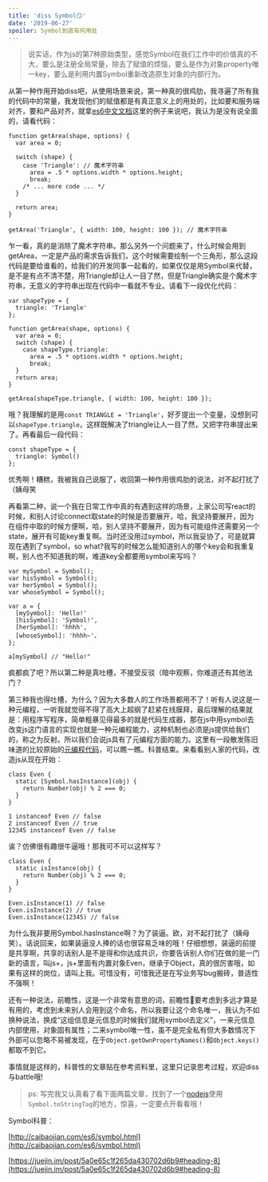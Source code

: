 ```yaml
---
title: 'diss Symbol😏'
date: '2019-06-27'
spoiler: Symbol到底有何用处
---
```


> 说实话，作为js的第7种原始类型，感觉Symbol在我们工作中的价值真的不大，要么是注册全局常量，除去了赋值的烦恼，要么是作为对象property唯一key，要么是利用内置Symbol重新改造原生对象的内部行为。

从第一种作用开始diss吧，从使用场景来说，第一种真的很鸡肋，我寻遍了所有我的代码中的常量，我发现他们的赋值都是有真正意义上的用处的，比如要和服务端对齐，要和产品对齐，就拿[es6中文文档](http://caibaojian.com/es6/symbol.html)这里的例子来说吧，我认为是没有说全面的，请看代码：

```
function getArea(shape, options) {
  var area = 0;

  switch (shape) {
    case 'Triangle': // 魔术字符串
      area = .5 * options.width * options.height;
      break;
    /* ... more code ... */
  }

  return area;
}

getArea('Triangle', { width: 100, height: 100 }); // 魔术字符串
```
乍一看，真的是消除了魔术字符串。那么另外一个问题来了，什么时候会用到getArea，一定是产品的需求告诉我们，这个时候需要绘制一个三角形，那么这段代码是要给谁看的，给我们的开发同事一起看的，如果仅仅是用Symbol来代替，是不是有点不清不楚，用Triangle却让人一目了然，但是Triangle确实是个魔术字符串，无意义的字符串出现在代码中一看就不专业。请看下一段优化代码：

```
var shapeType = {
  triangle: 'Triangle'
};

function getArea(shape, options) {
  var area = 0;
  switch (shape) {
    case shapeType.triangle:
      area = .5 * options.width * options.height;
      break;
  }
  return area;
}

getArea(shapeType.triangle, { width: 100, height: 100 });
```
哦？我理解的是用`const TRIANGLE = 'Triangle'`，好歹提出一个变量，没想到可以`shapeType.triangle`，这样既解决了triangle让人一目了然，又把字符串提出来了。再看最后一段代码：

```
const shapeType = {
  triangle: Symbol()
};
````
优秀啊！糟糕，我被我自己说服了，收回第一种作用很鸡肋的说法，对不起打扰了（姨母笑

再看第二种，说一个我在日常工作中真的有遇到这样的场景，上家公司写react的时候，和别人讨论connect取state的时候是否要展开，哈，我坚持要展开，因为在组件中取的时候方便啊，哈，别人坚持不要展开，因为有可能组件还需要另一个state，展开有可能key重复啊。当时还没用过symbol，所以我妥协了，可是就算现在遇到了symbol，so what?我写的时候怎么能知道别人的哪个key会和我重复啊，别人也不知道我的啊，难道key全都要用symbol来写吗？

```
var mySymbol = Symbol();
var hisSymbol = Symbol();
var herSymbol = Symbol();
var whoseSymbol = Symbol();

var a = {
  [mySymbol]: 'Hello!'
  [hisSymbol]: 'Symbol!',
  [herSymbol]: 'hhhh',
  [whoseSymbol]: 'hhhh~'，
};

a[mySymbol] // "Hello!"
```
疯都疯了吧？所以第二种是真吐槽，不接受反驳（暗中观察，你难道还有其他法门？

第三种我也得吐槽，为什么？因为大多数人的工作场景都用不了！听有人说这是一种元编程，一听我就觉得不得了高大上超纲了赶紧在线膜拜，最后理解的结果就是：用程序写程序，简单粗暴见得最多的就是代码生成器，那在js中用symbol去改变js这门语言的实现也就是一种元编程能力，这种机制也必须是js提供给我们的，称之为反射。所以我们会说js具有了元编程方面的能力。这里有一段散发陈旧味道的比较原始的[元编程代码](https://www.cnblogs.com/liuyanlong/archive/2013/05/27/3102161.html)，可以瞧一瞧。科普结束。来看看别人家的代码，改造js从现在开始：

```
class Even {
  static [Symbol.hasInstance](obj) {
    return Number(obj) % 2 === 0;
  }
}

1 instanceof Even // false
2 instanceof Even // true
12345 instanceof Even // false
```

诶？仿佛很有趣很牛逼哦！那我可不可以这样写？

```
class Even {
  static isInstance(obj) {
    return Number(obj) % 2 === 0;
  }
}

Even.isInstance(1) // false
Even.isInstance(2) // true
Even.isInstance(12345) // false
```
为什么我非要用Symbol.hasInstance啊？为了装逼。欧，对不起打扰了（姨母笑）。话说回来，如果装逼没人捧的话也很容易乏味的哦！仔细想想，装逼的前提是共享啊，共享的话别人是不是得和你达成共识，你要告诉别人你们在做的是一门新的语言，叫js+，js+里面有内置对象Even，继承于Object，真的很厉害哦，如果有这样的岗位，请叫上我。可惜没有，可惜我还是在写业务写bug搬砖，普适性不强啊！

还有一种说法，前瞻性，这是一个非常有意思的词，前瞻性🤔要考虑到多远才算是有用的，考虑到未来别人会用到这个命名，所以我要让这个命名唯一，我认为不如换种说法，换成“这组信息是元信息的时候我们就用symbol去定义”，一来元信息内部使用，对象固有属性；二来symbol唯一性，虽不是完全私有但大多数情况下外部可以忽略不易被发现，在于`Object.getOwnPropertyNames()`和`Object.keys()`都取不到它。

事情就是这样的，科普性的文章贴在参考资料里，这里只记录思考过程，欢迎diss与battle哦!

> ps: 写完我又认真看了看下面两篇文章，找到了一个[nodejs](https://nodejs.org/api/util.html#util_util_inspect_object_options)使用`Symbol.toStringTag`的地方，惊喜，一定要点开看看哦！

Symbol科普：

[http://caibaojian.com/es6/symbol.html](http://caibaojian.com/es6/symbol.html)

[https://juejin.im/post/5a0e65c1f265da430702d6b9#heading-8](https://juejin.im/post/5a0e65c1f265da430702d6b9#heading-8)
